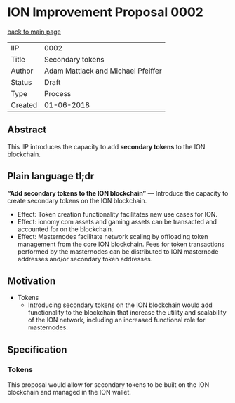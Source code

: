 ION Improvement Proposal 0002
=======================

[back to main page](README.md)

|||
-|-
IIP | 0002
Title | Secondary tokens
Author | Adam Mattlack and Michael Pfeiffer
Status | Draft
Type | Process
Created | 01-06-2018

## Abstract
This IIP introduces the capacity to add __secondary tokens__ to the ION blockchain.

## Plain language tl;dr
__“Add secondary tokens to the ION blockchain”__ — Introduce the capacity to create secondary tokens on the ION blockchain.

* Effect: Token creation functionality facilitates new use cases for ION.
* Effect: ionomy.com assets and gaming assets can be transacted and accounted for on the blockchain.
* Effect: Masternodes facilitate network scaling by offloading token management from the core ION blockchain. Fees for token transactions performed by the masternodes can be distributed to ION masternode addresses and/or secondary token addresses.

## Motivation
* Tokens
  * Introducing secondary tokens on the ION blockchain would add functionality to the blockchain that increase the utility and scalability of the ION network, including an increased functional role for masternodes.


## Specification

### Tokens

This proposal would allow for secondary tokens to be built on the ION blockchain and managed in the ION wallet.
